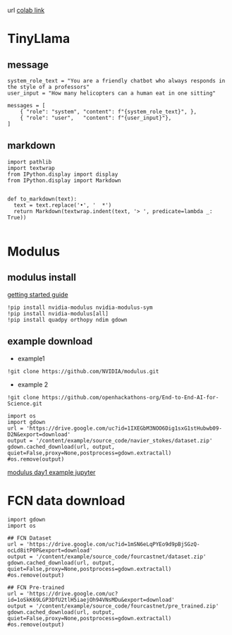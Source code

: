 url
[colab link](https://colab.research.google.com/drive/10YgNY6NMvHYWr6d8XoPvI5SVf7W3aB8D?usp=sharing)
# TinyLlama 

## message 
```
system_role_text = "You are a friendly chatbot who always responds in the style of a professors"
user_input = "How many helicopters can a human eat in one sitting"

messages = [
    { "role": "system", "content": f"{system_role_text}", },
    { "role": "user",   "content": f"{user_input}"},
]

```
## markdown
```
import pathlib
import textwrap
from IPython.display import display
from IPython.display import Markdown


def to_markdown(text):
  text = text.replace('•', '  *')
  return Markdown(textwrap.indent(text, '> ', predicate=lambda _: True))


```

# Modulus 


## modulus install
[getting started guide](https://docs.nvidia.com/deeplearning/modulus/getting-started/index.html)

```
!pip install nvidia-modulus nvidia-modulus-sym
!pip install nvidia-modulus[all]
!pip install quadpy orthopy ndim gdown 
```
## example download 

 - example1
```
!git clone https://github.com/NVIDIA/modulus.git
```

 - example 2 
```
!git clone https://github.com/openhackathons-org/End-to-End-AI-for-Science.git

```

```
import os
import gdown 
url = 'https://drive.google.com/uc?id=1IXEGbM3NOO6Dig1sxG1stHubwb09-D2N&export=download'
output = '/content/example/source_code/navier_stokes/dataset.zip'
gdown.cached_download(url, output, quiet=False,proxy=None,postprocess=gdown.extractall)
#os.remove(output)
```

[modulus day1 example jupyter ](https://colab.research.google.com/drive/1KXtAS81_QJQ7zhXQgY0nLNhgzlNsILV9?usp=sharing)


# FCN data download
```
import gdown
import os

## FCN Dataset 
url = 'https://drive.google.com/uc?id=1mSN6eLqPYEo9d9pBjSGzQ-ocLd8itP0P&export=download'
output = '/content/example/source_code/fourcastnet/dataset.zip'
gdown.cached_download(url, output, quiet=False,proxy=None,postprocess=gdown.extractall)
#os.remove(output)

## FCN Pre-trained 
url = 'https://drive.google.com/uc?id=1oSkK69LGP3DfU2tlH5iaejOh94VNsMDu&export=download'
output = '/content/example/source_code/fourcastnet/pre_trained.zip' 
gdown.cached_download(url, output, quiet=False,proxy=None,postprocess=gdown.extractall)
#os.remove(output)

```

